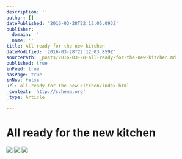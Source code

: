 ```yaml
---
description: ''
author: []
datePublished: '2016-03-28T22:12:05.093Z'
publisher:
  domain: ''
  name: ''
title: All ready for the new kitchen
dateModified: '2016-03-28T22:12:03.859Z'
sourcePath: _posts/2016-03-28-all-ready-for-the-new-kitchen.md
published: true
inFeed: true
hasPage: true
inNav: false
url: all-ready-for-the-new-kitchen/index.html
_context: 'http://schema.org'
_type: Article

---
```

# All ready for the new kitchen
![](https://the-grid-user-content.s3-us-west-2.amazonaws.com/a748e2c9-171f-483e-b2fa-e8ae09ae45e6.png)
![](https://the-grid-user-content.s3-us-west-2.amazonaws.com/28cceaa1-abe0-4b92-85eb-5a587afa18a0.png)
![](https://the-grid-user-content.s3-us-west-2.amazonaws.com/720d1cc5-9740-4143-9b73-4d921cf1586b.png)